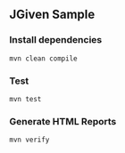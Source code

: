 ## JGiven Sample

### Install dependencies

`
mvn clean compile
`

### Test 

`
mvn test
`

### Generate HTML Reports

`
mvn verify
`
